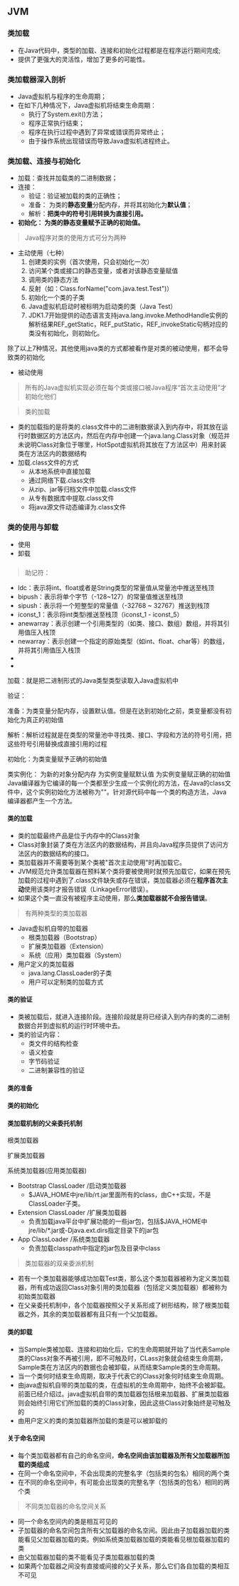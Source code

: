 ## JVM
### 类加载
* 在Java代码中，类型的加载、连接和初始化过程都是在程序运行期间完成;
* 提供了更强大的灵活性，增加了更多的可能性。
### 类加载器深入剖析
* Java虚拟机与程序的生命周期；
* 在如下几种情况下，Java虚拟机将结束生命周期：
    * 执行了System.exit()方法；
    * 程序正常执行结束；
    * 程序在执行过程中遇到了异常或错误而异常终止；
    * 由于操作系统出现错误而导致Java虚拟机进程终止。
### 类加载、连接与初始化
* 加载：查找并加载类的二进制数据；
* 连接：
    * 验证：验证被加载的类的正确性；
    * 准备： 为类的**静态变量**分配内存，并将其初始化为**默认值**；
    * 解析：**把类中的符号引用转换为直接引用。**
* **初始化： 为类的静态变量赋予正确的初始值。**

> Java程序对类的使用方式可分为两种

* 主动使用（七种）
    1. 创建类的实例（首次使用，只会初始化一次）
    2. 访问某个类或接口的静态变量，或者对该静态变量赋值
    3. 调用类的静态方法
    4. 反射（如：Class.forName("com.java.test.Test")）
    5. 初始化一个类的子类
    6. Java虚拟机启动时被标明为启动类的类（Java Test）
    7. JDK1.7开始提供的动态语言支持java.lang.invoke.MethodHandle实例的解析结果REF_getStatic，REF_putStatic，REF_invokeStatic句柄对应的类没有初始化，则初始化。

除了以上7种情况，其他使用java类的方式都被看作是对类的被动使用，都不会导致类的初始化

* 被动使用

> 所有的Java虚拟机实现必须在每个类或接口被Java程序“首次主动使用”才初始化他们

> 类的加载

* 类的加载指的是将类的.class文件中的二进制数据读入到内存中，将其放在运行时数据区的方法区内，然后在内存中创建一个java.lang.Class对象（规范并未说明Class对象位于哪里，HotSpot虚拟机将其放在了方法区中）用来封装类在方法区内的数据结构
* 加载.class文件的方式
    * 从本地系统中直接加载
    * 通过网络下载.class文件
    * 从zip、jar等归档文件中加载.class文件
    * 从专有数据库中提取.class文件
    * 将java源文件动态编译为.class文件

### 类的使用与卸载
* 使用
* 卸载
### 

> 助记符：

* ldc：表示将int、float或者是String类型的常量值从常量池中推送至栈顶
* bipush：表示将单个字节（-128~127）的常量值推送至栈顶
* sipush：表示将一个短整型的常量值（-32768 ~ 32767）推送到栈顶
* iconst_1：表示将int类型i推送至栈顶（iconst_1 - iconst_5）
* anewarray：表示创建一个引用类型的（如类、接口、数组）数组，并将其引用值压入栈顶
* newarray：表示创建一个指定的原始类型（如int、float、char等）的数组，并将其引用值压入栈顶
* 
* 

加载：就是把二进制形式的Java类型类型读取入Java虚拟机中

验证：

准备：为类变量分配内存，设置默认值。但是在达到初始化之前，类变量都没有初始化为真正的初始值

解析：解析过程就是在类型的常量池中寻找类、接口、字段和方法的符号引用，把这些符号引用替换成直接引用的过程

初始化：为类变量赋予正确的初始值

类实例化：
为新的对象分配内存
为实例变量赋默认值
为实例变量赋正确的初始值
Java编译器为它编译的每一个类都至少生成一个实例化的方法，在Java的class文件中，这个实例初始化方法被称为"<init>"。针对源代码中每一个类的构造方法，Java编译器都产生一个<init>方法。

#### 类的加载
* 类的加载最终产品是位于内存中的Class对象
* Class对象封装了类在方法区内的数据结构，并且向Java程序员提供了访问方法区内的数据结构的接口。
* 类加载器并不需要等到某个类被"首次主动使用"时再加载它。
* JVM规范允许类加载器在预料某个类将要被使用时就预先加载它，如果在预先加载的过程中遇到了.class文件缺失或存在错误，类加载器必须在**程序首次主动**使用该类时才报告错误（LinkageError错误）。
* 如果这个类一直没有被程序主动使用，那么**类加载器就不会报告错误**。

> 有两种类型的类加载器

* Java虚拟机自带的加载器
    * 根类加载器（Bootstrap）
    * 扩展类加载器（Extension）
    * 系统（应用）类加载器（System）
* 用户定义的类加载器
    * java.lang.ClassLoader的子类
    * 用户可以定制类的加载方式
#### 类的验证
* 类被加载后，就进入连接阶段。连接阶段就是将已经读入到内存的类的二进制数据合并到虚拟机的运行时环境中去。
* 类的验证内容：
    * 类文件的结构检查
    * 语义检查
    * 字节码验证
    * 二进制兼容性的验证
#### 类的准备
     
#### 类的初始化


#### 类加载机制的父亲委托机制

根类加载器

扩展类加载器

系统类加载器(应用类加载器)

* Bootstrap ClassLoader /启动类加载器
    * $JAVA_HOME中jre/lib/rt.jar里面所有的class，由C++实现，不是ClassLoader子类。
* Extension ClassLoader /扩展类加载器
    * 负责加载java平台中扩展功能的一些jar包，包括$JAVA_HOME中jre/lib/*.jar或-Djava.ext.dirs指定目录下的jar包
* App ClassLoader /系统类加载器
    * 负责加载classpath中指定的jar包及目录中class

> 类加载器的双亲委派机制

* 若有一个类加载器能够成功加载Test类，那么这个类加载器被称为定义类加载器，所有成功返回Class对象引用的类加载器（包括定义类加载器）都被称为初始类加载器
* 在父亲委托机制中，各个加载器按照父子关系形成了树形结构，除了根类加载器之外，其余的类加载器都有且只有一个父加载器。

#### 类的卸载

* 当Sample类被加载、连接和初始化后，它的生命周期就开始了当代表Sample类的Class对象不再被引用，即不可触及时，CLass对象就会结束生命周期，Sample类在方法区内的数据也会被卸载，从而结束Sample类的生命周期。
* 当一个类何时结束生命周期，取决于代表它的Class对象何时结束生命周期。
* 由java虚拟机自带的类加载的类，在虚拟机的生命周期中，始终不会被卸载。前面已经介绍过。java虚拟机自带的类加载器包括根来加载器、扩展类加载器则会始终引用它们所加载的类的Class对象，因此这些Class对象始终是可触及的
* 由用户定义的类的类加载器所加载的类是可以被卸载的

#### 关于命名空间

* 每个类加载器都有自己的命名空间，**命名空间由该加载器及所有父加载器所加载的类组成**
* 在同一个命名空间中，不会出现类的完整名字（包括类的包名）相同的两个类
* 在不同的命名空间中，有可能会出现类的完整名字（包括类的包名）相同的两个类

> 不同类加载器的命名空间关系

* 同一个命名空间内的类是相互可见的
* 子加载器的命名空间包含所有父加载器的命名空间。因此由子加载器加载的类能看见父加载器加载的类。例如系统类加载器加载的类能看见根加载器加载的类
* 由父加载器加载的类不能看见子类加载器加载的类
* 如果两个加载器之间没有直接或间接的父子关系，那么它们各自加载的类相互不可见
